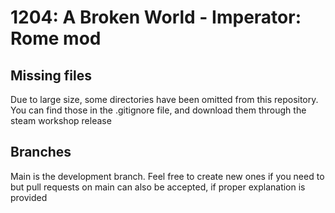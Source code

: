 # 1204: A Broken World - Imperator: Rome mod
## Missing files
Due to large size, some directories have been omitted from this repository. You can find those in the .gitignore file, and download them through the steam workshop release
## Branches
Main is the development branch. Feel free to create new ones if you need to but pull requests on main can also be accepted, if proper explanation is provided
